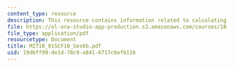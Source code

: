 ```yaml
---
content_type: resource
description: This resource contains information related to calculating derivatives.
file: https://ol-ocw-studio-app-production.s3.amazonaws.com/courses/18-01sc-single-variable-calculus-fall-2010/19d6ff99de1d78c9a8416717c6ef6116_MIT18_01SCF10_Ses6b.pdf
file_type: application/pdf
resourcetype: Document
title: MIT18_01SCF10_Ses6b.pdf
uid: 19d6ff99-de1d-78c9-a841-6717c6ef6116
---
```

